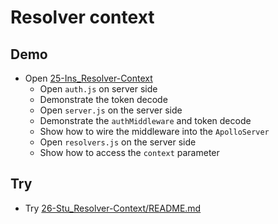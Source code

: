 # Resolver context

## Demo

- Open [25-Ins_Resolver-Context](../../01-Activities/25-Ins_Resolver-Context)
  - Open `auth.js` on server side
  - Demonstrate the token decode
  - Open `server.js` on the server side
  - Demonstrate the `authMiddleware` and token decode
  - Show how to wire the middleware into the `ApolloServer`
  - Open `resolvers.js` on the server side
  - Show how to access the `context` parameter

## Try

- Try [26-Stu_Resolver-Context/README.md](../../01-Activities/26-Stu_Resolver-Context/README.md)
